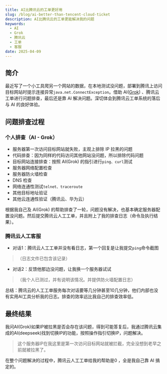 ```yaml
---
title: AI比腾讯云的工单更好用
slug: /blog/ai-better-than-tencent-cloud-ticket
description: AI比腾讯云的工单更能解决我的问题
keywords:
  - AI
  - Grok
  - 腾讯云
  - 工单
  - 客服
date: 2025-04-09
---
```

 

## 简介

最近写了一个小工具爬另一个网站的数据，在本地测试没问题，部署到腾讯上访问目标网站时提示连接异常`java.net.ConnectException`。借助 AI([Grok](https://grok.com/)) 、腾讯云工单进行问题排查，最后还是靠 AI 解决问题。深切体会到腾讯云工单系统的落后与 AI 的良好体验。

## 问题排查过程

### 个人排查（AI - Grok）

- 服务器第一次访问目标网站就失败，主观上排除 IP 拉黑的问题
- 代码排查：因为同样的代码访问其他网站没问题，所以排除代码问题
- 目标网站连接排查：按照 AI(Grok) 的指引进行`ping、curl`测试
- 服务器网络配置检查
- 服务器防火墙检查
- DNS 检查
- 网络连通性测试`telnet、traceroute`
- 其他目标地址验证
- 其他云连通性验证（腾讯云、华为云）

根据我自己及 AI(Grok) 的帮助排查了一轮，问题没有解决，也基本确定服务器配置没问题。然后提交腾讯云人工工单，并且附上了我的排查日志（命令及执行结果）。

### 腾讯云人工客服

- 对话1：腾讯云人工工单并没有看日志，第一个回复是让我提交`ping`命令截图
> （日志文件已包含该记录）
- 对话2：反馈他那边没问题，让我换一个服务器试试
> （我个人已测过，并有说明该情况。并提供防火墙配置日志）

总结：腾讯云的人工工单服务每次对话要等几分钟甚至10几分钟，他们内部也没有实用AI工具分析我的日志。排查的效率远比我自己的排查效率低。

## 最终结果

我问AI(Grok)如果IP被拉黑是否会存在该问题，得到可能答复后，我通过腾讯云集成的AI(deepseek)找到切换IP的功能，按照操作指引切换IP，问题解决。

> 这个服务器IP在我这里是第一次访问目标网站就被拦截，完全没想到老早之前就被拉黑了。

在整个问题解决的过程中，腾讯云人工工单给我的帮助是0 ，全是我自己靠 AI 搞定的。